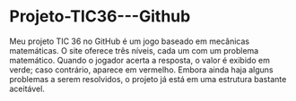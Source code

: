 # Projeto-TIC36---Github
Meu projeto TIC 36 no GitHub é um jogo baseado em mecânicas matemáticas. O site oferece três níveis, cada um com um problema matemático. Quando o jogador acerta a resposta, o valor é exibido em verde; caso contrário, aparece em vermelho. Embora ainda haja alguns problemas a serem resolvidos, o projeto já está em uma estrutura bastante aceitável.
